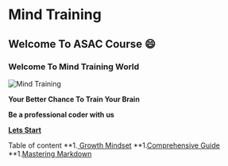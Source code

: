 # Mind Training 

## Welcome To ASAC Course :smile:


### Welcome To Mind Training World 

![Mind Training](https://i1.wp.com/www.drperlmutter.com/wp-content/uploads/2017/06/Test-Your-Brain-Quiz-Perlmutter-1.png?fit=1200%2C630&ssl=1)


**Your Better Chance To Train Your Brain**

**Be a professional coder with us**

**[Lets Start](https://khasawneh07.github.io/reading-notes/growth-mindset)**

Table of content
**1.[ Growth Mindset](https://khasawneh07.github.io/reading-notes/growth-mindset)
**1.[Comprehensive Guide](https://khasawneh07.github.io/reading-notes/Mastering-Markdown)
**1.[Mastering Markdown](https://khasawneh07.github.io/reading-notes/Comprehensive-Guide)
